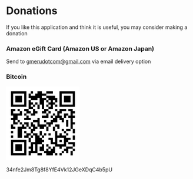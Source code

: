 # Donations

If you like this application and think it is useful, you may consider making a donation

### Amazon eGift Card (Amazon US or Amazon Japan)
Send to gmerudotcom@gmail.com via email delivery option

### Bitcoin
![btc](./btc.png)

34nfe2Jm8Tg8f8YfE4Vk12JGeXDqC4b5pU